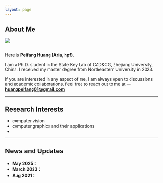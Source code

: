 ```yaml
---
layout: page
---
```


## About Me

<img src="huangpeifang.jpg" class="floatpic">


<br>Here is **Peifang Huang (Aria, hpf)**.<br>

I am a Ph.D. student in the State Key Lab of CAD&CG, Zhejiang University, China. I received my master degree from Northeastern University in 2023.<br>


If you are interested in any aspect of me, I am always open to discussions and academic collaborations. Feel free to reach out to me at — **huangpeifang01@gmail.com**

---

## Research Interests

- computer vision
- computer graphics and their applications
- 

---

## News and Updates

- **May 2025：**
- **March 2023：**
- **Aug 2021：**

<br>

